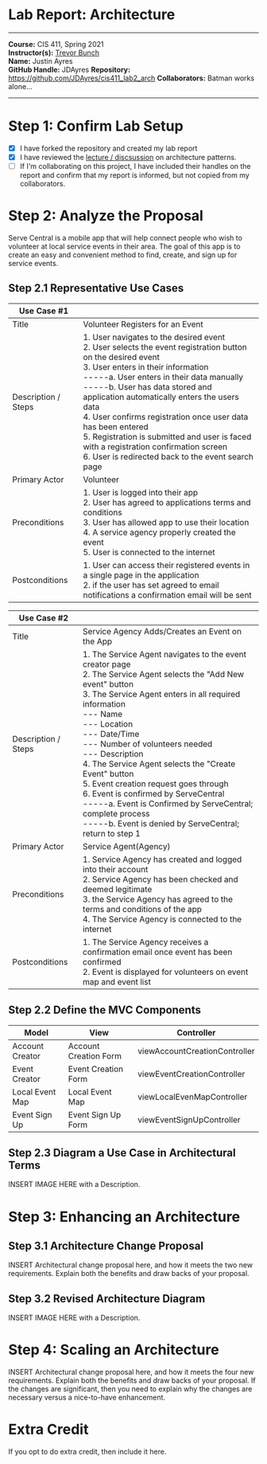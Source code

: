 # Lab Report: Architecture
___
**Course:** CIS 411, Spring 2021  
**Instructor(s):** [Trevor Bunch](https://github.com/trevordbunch)  
**Name:** Justin Ayres  
**GitHub Handle:** JDAyres 
**Repository:** https://github.com/JDAyres/cis411_lab2_arch
**Collaborators:** Batman works alone...
___

# Step 1: Confirm Lab Setup
- [x] I have forked the repository and created my lab report
- [x] I have reviewed the [lecture / discsussion](../assets/04p1_SolutionArchitectures.pdf) on architecture patterns.
- [ ] If I'm collaborating on this project, I have included their handles on the report and confirm that my report is informed, but not copied from my collaborators.

# Step 2: Analyze the Proposal

Serve Central is a mobile app that will help connect people who wish to volunteer at local service events in their area. The goal of this app is to create an easy and convenient method to find, create, and sign up for service events.

## Step 2.1 Representative Use Cases  

| Use Case #1 | |
|---|---|
| Title | Volunteer Registers for an Event|
| Description / Steps | 1. User navigates to the desired event <br> 2. User selects the event registration button on the desired event <br> 3. User enters in their information <br>-----a. User enters in their data manually <br>-----b. User has data stored and application automatically enters the users data <br> 4. User confirms registration once user data has been entered <br> 5. Registration is submitted and user is faced with a registration confirmation screen <br> 6. User is redirected back to the event search page|
| Primary Actor | Volunteer|
| Preconditions | 1. User is logged into their app <br> 2. User has agreed to applications terms and conditions <br> 3. User has allowed app to use their location <br> 4. A service agency properly created the event <br> 5. User is connected to the internet|
| Postconditions | 1. User can access their registered events in a single page in the application <br> 2. if the user has set agreed to email notifications a confirmation email will be sent|

| Use Case #2 | |
|---|---|
| Title | Service Agency Adds/Creates an Event on the App|
| Description / Steps | 1. The Service Agent navigates to the event creator page <br> 2. The Service Agent selects the "Add New event" button <br> 3. The Service Agent enters in all required information <br> --- Name <br> --- Location <br> --- Date/Time <br> --- Number of volunteers needed <br> --- Description <br> 4. The Service Agent selects the "Create Event" button <br> 5. Event creation request goes through <br> 6. Event is confirmed by ServeCentral <br> -----a. Event is Confirmed by ServeCentral; complete process <br> -----b. Event is denied by ServeCentral; return to step 1|
| Primary Actor | Service Agent(Agency)|
| Preconditions | 1. Service Agency has created and logged into their account <br> 2. Service Agency has been checked and deemed legitimate <br> 3. the Service Agency has agreed to the terms and conditions of the app <br> 4. The Service Agency is connected to the internet|
| Postconditions | 1. The Service Agency receives a confirmation email once event has been confirmed <br> 2. Event is displayed for volunteers on event map and event list|

## Step 2.2 Define the MVC Components

| Model | View | Controller |
|---|---|---|
| Account Creator | Account Creation Form | viewAccountCreationController |
| Event Creator | Event Creation Form | viewEventCreationController |
| Local Event Map | Local Event Map | viewLocalEvenMapController |
| Event Sign Up | Event Sign Up Form | viewEventSignUpController |

## Step 2.3 Diagram a Use Case in Architectural Terms
INSERT IMAGE HERE with a Description.

# Step 3: Enhancing an Architecture

## Step 3.1 Architecture Change Proposal
INSERT Architectural change proposal here, and how it meets the two new requirements.  Explain both the benefits and draw backs of your proposal.

## Step 3.2 Revised Architecture Diagram
INSERT IMAGE HERE with a Description.

# Step 4: Scaling an Architecture
INSERT Architectural change proposal here, and how it meets the four new requirements.  Explain both the benefits and draw backs of your proposal.  If the changes are significant, then you need to explain why the changes are necessary versus a nice-to-have enhancement.

# Extra Credit
If you opt to do extra credit, then include it here.